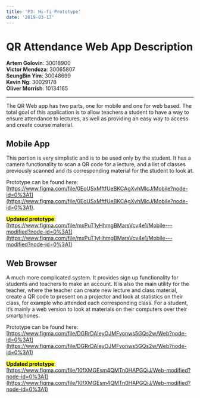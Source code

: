 ```yaml
---
title: 'P3: Hi-fi Prototype'
date: '2019-03-17'
---
```


# QR Attendance Web App Description

<div style="display: flex; flex-direction: column; margin-bottom: 15px;">
  <p style="margin: 0;"><b>Artem Golovin</b>: 30018900</p>
  <p style="margin: 0;"><b>Victor Mendoza</b>: 30065807</p>
  <p style="margin: 0;"><b>SeungBin Yim</b>: 30048699</p>
  <p style="margin: 0;"><b>Kevin Ng</b>: 30029178</p>
  <p style="margin: 0;"><b>Oliver Morrish</b>: 10134165</p>
</div>

---

The QR Web app has two parts, one for mobile and one for web based. The total goal of this application is to allow teachers a student to have a way to ensure attendance to lectures, as well as providing an easy way to access and create course material.

## Mobile App

This portion is very simplistic and is to be used only by the student. It has a camera functionality to scan a QR code for a lecture, and a list of classes previously scanned and its corresponding material for the student to look at.

Prototype can be found here: [https://www.figma.com/file/0EoUSxMftfUeBKCAgXvhMlcJ/Mobile?node-id=0%3A1](https://www.figma.com/file/0EoUSxMftfUeBKCAgXvhMlcJ/Mobile?node-id=0%3A1).

<mark><b>Updated prototype</b></mark>: [https://www.figma.com/file/mxPuT1yHhmgBMarsVcv4e1/Mobile---modified?node-id=0%3A1](https://www.figma.com/file/mxPuT1yHhmgBMarsVcv4e1/Mobile---modified?node-id=0%3A1)

## Web Browser

A much more complicated system. It provides sign up functionality for students and teachers to make an account. It is also the main utility for the teacher, where the teacher can create new lecture and class material, create a QR code to present on a projector and look at statistics on their class, for example who attended each corresponding class. For a student, it’s mainly a web version to look at materials on their computers over their smartphones.

Prototype can be found here: [https://www.figma.com/file/DGRrDAIeyOJMFvonws5GQs2w/Web?node-id=0%3A1](https://www.figma.com/file/DGRrDAIeyOJMFvonws5GQs2w/Web?node-id=0%3A1)

<mark><b>Updated prototype</b></mark>: [https://www.figma.com/file/10fXMGEsm4QMTn0HAPGQiJ/Web-modified?node-id=0%3A1](https://www.figma.com/file/10fXMGEsm4QMTn0HAPGQiJ/Web-modified?node-id=0%3A1)

